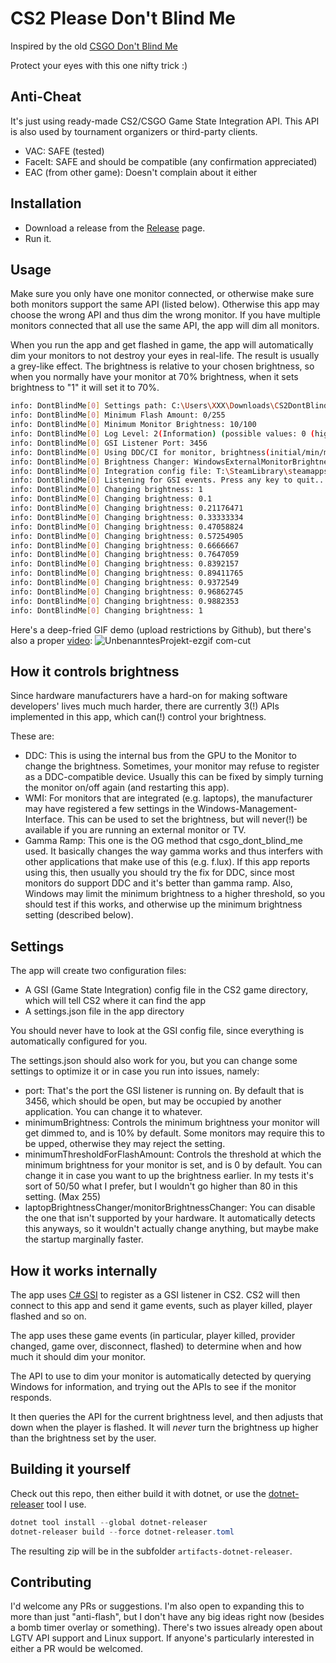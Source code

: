 # CS2 Please Don't Blind Me

Inspired by the old [CSGO Don't Blind Me](https://github.com/dev7355608/csgo_dont_blind_me)

Protect your eyes with this one nifty trick :)

## Anti-Cheat

It's just using ready-made CS2/CSGO Game State Integration API. This API is also used by tournament organizers or third-party clients.

- VAC: SAFE (tested)
- FaceIt: SAFE and should be compatible (any confirmation appreciated)
- EAC (from other game): Doesn't complain about it either

## Installation

- Download a release from the [Release](https://github.com/RIASorg/CS2DontBlindMe/releases) page.
- Run it.

## Usage

Make sure you only have one monitor connected, or otherwise make sure both monitors support the same API (listed below). 
Otherwise this app may choose the wrong API and thus dim the wrong monitor.
If you have multiple monitors connected that all use the same API, the app will dim all monitors.

When you run the app and get flashed in game, the app will automatically dim your monitors to not destroy your eyes in real-life. The result is usually a grey-like effect. 
The brightness is relative to your chosen brightness, so when you normally have your monitor at 70% brightness, when it sets brightness to "1" it will set it to 70%.

````bash
info: DontBlindMe[0] Settings path: C:\Users\XXX\Downloads\CS2DontBlindMe\settings.json
info: DontBlindMe[0] Minimum Flash Amount: 0/255                                          
info: DontBlindMe[0] Minimum Monitor Brightness: 10/100                                   
info: DontBlindMe[0] Log Level: 2(Information) (possible values: 0 (highest) - 6 (lowest))
info: DontBlindMe[0] GSI Listener Port: 3456                                              
info: DontBlindMe[0] Using DDC/CI for monitor, brightness(initial/min/max): Dell P2422H(DisplayPort), 75/0/100
info: DontBlindMe[0] Brightness Changer: WindowsExternalMonitorBrightnessChanger
info: DontBlindMe[0] Integration config file: T:\SteamLibrary\steamapps\common\Counter-Strike Global Offensive\game\csgo\cfg\gamestate_integration_CS2DontBlindMe.cfg
info: DontBlindMe[0] Listening for GSI events. Press any key to quit...                                                                                              
info: DontBlindMe[0] Changing brightness: 1
info: DontBlindMe[0] Changing brightness: 0.1
info: DontBlindMe[0] Changing brightness: 0.21176471
info: DontBlindMe[0] Changing brightness: 0.33333334
info: DontBlindMe[0] Changing brightness: 0.47058824
info: DontBlindMe[0] Changing brightness: 0.57254905
info: DontBlindMe[0] Changing brightness: 0.6666667
info: DontBlindMe[0] Changing brightness: 0.7647059
info: DontBlindMe[0] Changing brightness: 0.8392157
info: DontBlindMe[0] Changing brightness: 0.89411765
info: DontBlindMe[0] Changing brightness: 0.9372549
info: DontBlindMe[0] Changing brightness: 0.96862745
info: DontBlindMe[0] Changing brightness: 0.9882353
info: DontBlindMe[0] Changing brightness: 1

````

Here's a deep-fried GIF demo (upload restrictions by Github), but there's also a proper [video](doc/demo.mp4):
![UnbenanntesProjekt-ezgif com-cut](https://github.com/RIASorg/CS2DontBlindMe/assets/9307432/5837f577-8c9e-4541-8ac1-b4144ee1f6ca)


## How it controls brightness

Since hardware manufacturers have a hard-on for making software developers' lives much much harder, there are currently 3(!) APIs implemented in this app, which can(!) control your brightness.

These are:
- DDC: This is using the internal bus from the GPU to the Monitor to change the brightness. Sometimes, your monitor may refuse to register as a DDC-compatible device. Usually this can be fixed by simply turning the monitor on/off again (and restarting this app).
- WMI: For monitors that are integrated (e.g. laptops), the manufacturer may have registered a few settings in the Windows-Management-Interface. This can be used to set the brightness, but will never(!) be available if you are running an external monitor or TV.
- Gamma Ramp: This one is the OG method that csgo_dont_blind_me used. It basically changes the way gamma works and thus interfers with other applications that make use of this (e.g. f.lux). If this app reports using this, then usually you should try the fix for DDC, since most monitors do support DDC and it's better than gamma ramp. Also, Windows may limit the minimum brightness to a higher threshold, so you should test if this works, and otherwise up the minimum brightness setting (described below).

## Settings

The app will create two configuration files:
- A GSI (Game State Integration) config file in the CS2 game directory, which will tell CS2 where it can find the app
- A settings.json file in the app directory

You should never have to look at the GSI config file, since everything is automatically configured for you.

The settings.json should also work for you, but you can change some settings to optimize it or in case you run into issues, namely:
- port: That's the port the GSI listener is running on. By default that is 3456, which should be open, but may be occupied by another application. You can change it to whatever.
- minimumBrightness: Controls the minimum brightness your monitor will get dimmed to, and is 10% by default. Some monitors may require this to be upped, otherwise they may reject the setting.
- minimumThresholdForFlashAmount: Controls the threshold at which the minimum brightness for your monitor is set, and is 0 by default. You can change it in case you want to up the brightness earlier. In my tests it's sort of 50/50 what I prefer, but I wouldn't go higher than 80 in this setting. (Max 255)
- laptopBrightnessChanger/monitorBrightnessChanger: You can disable the one that isn't supported by your hardware. It automatically detects this anyways, so it wouldn't actually change anything, but maybe make the startup marginally faster.

## How it works internally

The app uses [C# GSI](https://github.com/antonpup/CounterStrike2GSI) to register as a GSI listener in CS2. CS2 will then connect to this app and send it game events, such as player killed, player flashed and so on.

The app uses these game events (in particular, player killed, provider changed, game over, disconnect, flashed) to determine when and how much it should dim your monitor.

The API to use to dim your monitor is automatically detected by querying Windows for information, and trying out the APIs to see if the monitor responds.

It then queries the API for the current brightness level, and then adjusts that down when the player is flashed. It will *never* turn the brightness up higher than the brightness set by the user.

## Building it yourself

Check out this repo, then either build it with dotnet, or use the [dotnet-releaser](https://github.com/xoofx/dotnet-releaser) tool I use.
````powershell
dotnet tool install --global dotnet-releaser
dotnet-releaser build --force dotnet-releaser.toml
````
The resulting zip will be in the subfolder `artifacts-dotnet-releaser`.

## Contributing

I'd welcome any PRs or suggestions. I'm also open to expanding this to more than just "anti-flash", but I don't have any big ideas right now (besides a bomb timer overlay or something).
There's two issues already open about LGTV API support and Linux support. If anyone's particularly interested in either a PR would be welcomed.

